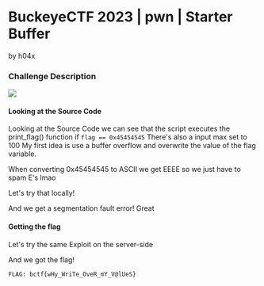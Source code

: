 # BuckeyeCTF 2023 | pwn | Starter Buffer

by h04x

### Challenge Description 

![](./description.png)

#### Looking at the Source Code

Looking at the Source Code we can see that the script executes the print_flag() function if ```flag == 0x45454545```
There's also a input max set to 100 
My first idea is use a buffer overflow and overwrite the value of the flag variable.

When converting 0x45454545 to ASCII we get EEEE so we just have to spam E's lmao

Let's try that locally!

And we get a segmentation fault error! Great

[](./seg-fault-error.png)

#### Getting the flag

Let's try the same Exploit on the server-side

And we got the flag!

[](./flag.png)

`FLAG: bctf{wHy_WriTe_OveR_mY_V@lUeS}`